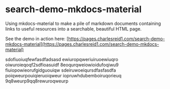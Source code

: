 # search-demo-mkdocs-material

Using mkdocs-material to make a pile of markdown documents containing links
to useful resources into a searchable, beautiful HTML page.

See the demo in action here: [https://pages.charlesreid1.com/search-demo-mkdocs-material](https://pages.charlesreid1.com/search-demo-mkdocs-material)

sdofiuoiuqfewfasdfadsasd
ewiuropqweriuiruoewiuqro
oiwuroieqoqf2sdfioasuidf
8eoqurqweiowioidufoqiwu9
fiuiopowieorufgidguouiqw
sdeiruwoeiqursdfasfasdfa
poiqweurpouiqieruoiqweur
iopruwhdubemboiruqorieuq
9q8weurp9qq8rewuroqweurp
